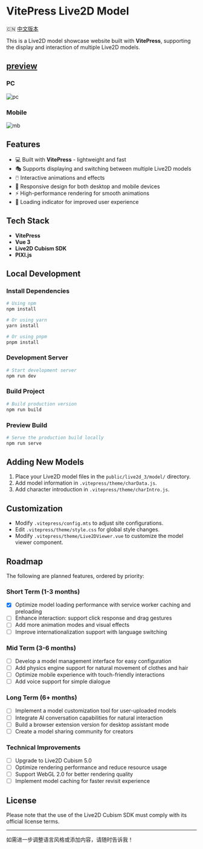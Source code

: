 

# VitePress Live2D Model

🇨🇳 [中文版本](README.md)

This is a Live2D model showcase website built with **VitePress**, supporting the display and interaction of multiple Live2D models.

## [preview](https://live2d.youseeyou1daydayde.uk/)
### PC
![pc](https://live2d.youseeyou1daydayde.uk/preview/pc.png)
### Mobile
![mb](https://live2d.youseeyou1daydayde.uk/preview/mb.png)

## Features

- 💻 Built with **VitePress** - lightweight and fast
- 🎭 Supports displaying and switching between multiple Live2D models
- 🖱️ Interactive animations and effects
- 📱 Responsive design for both desktop and mobile devices
- ⚡ High-performance rendering for smooth animations
- 🔄 Loading indicator for improved user experience

## Tech Stack

- **VitePress**
- **Vue 3**
- **Live2D Cubism SDK**
- **PIXI.js**

## Local Development

### Install Dependencies

```bash
# Using npm
npm install

# Or using yarn
yarn install

# Or using pnpm
pnpm install
```


### Development Server

```bash
# Start development server
npm run dev
```


### Build Project

```bash
# Build production version
npm run build
```


### Preview Build

```bash
# Serve the production build locally
npm run serve
```


## Adding New Models

1. Place your Live2D model files in the `public/live2d_3/model/` directory.
2. Add model information in `.vitepress/theme/charData.js`.
3. Add character introduction in `.vitepress/theme/charIntro.js`.

## Customization

- Modify `.vitepress/config.mts` to adjust site configurations.
- Edit `.vitepress/theme/style.css` for global style changes.
- Modify `.vitepress/theme/Live2DViewer.vue` to customize the model viewer component.

## Roadmap

The following are planned features, ordered by priority:

### Short Term (1-3 months)

- [x] Optimize model loading performance with service worker caching and preloading
- [ ] Enhance interaction: support click response and drag gestures
- [ ] Add more animation modes and visual effects
- [ ] Improve internationalization support with language switching

### Mid Term (3-6 months)

- [ ] Develop a model management interface for easy configuration
- [ ] Add physics engine support for natural movement of clothes and hair
- [ ] Optimize mobile experience with touch-friendly interactions
- [ ] Add voice support for simple dialogue

### Long Term (6+ months)

- [ ] Implement a model customization tool for user-uploaded models
- [ ] Integrate AI conversation capabilities for natural interaction
- [ ] Build a browser extension version for desktop assistant mode
- [ ] Create a model sharing community for creators

### Technical Improvements

- [ ] Upgrade to Live2D Cubism 5.0
- [ ] Optimize rendering performance and reduce resource usage
- [ ] Support WebGL 2.0 for better rendering quality
- [ ] Implement model caching for faster revisit experience

## License

Please note that the use of the Live2D Cubism SDK must comply with its official license terms.

--- 

如需进一步调整语言风格或添加内容，请随时告诉我！